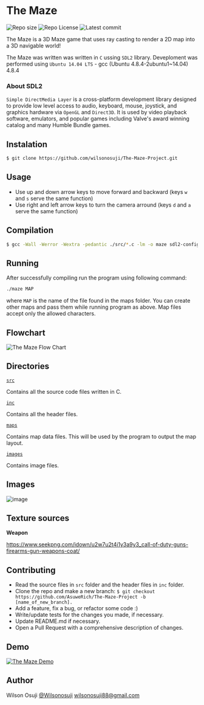 # The Maze

![Repo size](https://img.shields.io/github/repo-size/AsuweRich/The-Maze-Project)
![Repo License](https://img.shields.io/github/license/AsuweRich/The-Maze-Project.svg)
![Latest commit](https://img.shields.io/github/last-commit/AsuweRich/The-Maze-Project/main?style=round-square)

The Maze is a 3D Maze game that uses ray casting to render a 2D map into a 3D navigable world!

The Maze was written was written in `C` ussing `SDL2` library. Deveploment was performed using `Ubuntu 14.04 LTS` - gcc (Ubuntu 4.8.4-2ubuntu1~14.04) 4.8.4

### About SDL2 

`Simple DirectMedia Layer` is a cross-platform development library designed to provide low level access to audio, keyboard, mouse, joystick, and graphics hardware via `OpenGL` and `Direct3D`. It is used by video playback software, emulators, and popular games including Valve's award winning catalog and many Humble Bundle games.

## Instalation 
```sh
$ git clone https://github.com/wilsonosuji/The-Maze-Project.git
```
## Usage 
* Use up and down arrow keys to move forward and backward (keys `w` and `s` serve the same function)
* Use right and left arrow keys to turn the camera arround (keys `d` and `a` serve the same function)

## Compilation
```sh
$ gcc -Wall -Werror -Wextra -pedantic ./src/*.c -lm -o maze sdl2-config --cflags sdl2-config --libs;
```
## Running
After successfully compiling run the program using following command:

```bash
./maze MAP
```
where ```MAP``` is the name of the file found in the maps folder. You can create other maps and pass them while running program as above. Map files accept only the allowed characters.

## Flowchart
![The Maze Flow Chart](https://i.imgur.com/t0MxNni.png)

## Directories

[`src`](https://github.com/wilsonosuji/The-Maze-Project/tree/main/src)

Contains all the source code files written in C.

[`inc`](https://github.com/wilsonosuji/The-Maze-Project/tree/main/inc)

Contains all the header files.

[`maps`](https://github.com/wilsonosuji/The-Maze-Project/tree/main/maps)

Contains map data files. This will be used by the program to output the map layout.

[`images`](https://github.com/wilsonosuji/The-Maze-Project/tree/main/images)

Contains image files.

## Images

![image](https://user-images.githubusercontent.com/44834632/138765500-bd3838d0-fe46-4018-87b0-21143fb77e8b.png)

 
## Texture sources

**Weapon**

https://www.seekpng.com/idown/u2w7u2t4i1y3a9y3_call-of-duty-guns-firearms-gun-weapons-coat/

## Contributing

- Read the source files in ```src``` folder and the header files in ```inc``` folder.
- Clone the repo and make a new branch: `$ git checkout https://github.com/AsuweRich/The-Maze-Project -b [name_of_new_branch].`
- Add a feature, fix a bug, or refactor some code :)
- Write/update tests for the changes you made, if necessary.
- Update README.md if necessary.
- Open a Pull Request with a comprehensive description of changes.

## Demo
[![The Maze Demo](https://i.imgur.com/5Ss7s1S.png)](https://www.youtube.com/embed/6T2N8gNUTQ8)

## Author
Wilson Osuji [@Wilsonosuji](https://github.com/wilsonosuji) <wilsonosuji88@gmail.com>
